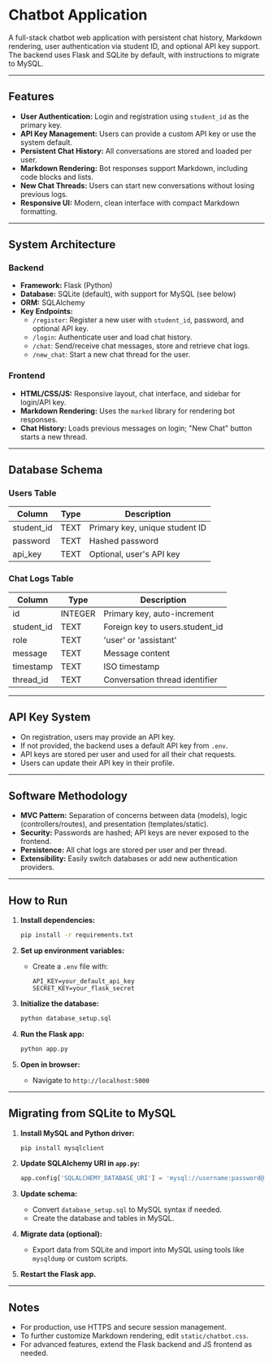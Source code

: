 # Chatbot Application

A full-stack chatbot web application with persistent chat history, Markdown rendering, user authentication via student ID, and optional API key support. The backend uses Flask and SQLite by default, with instructions to migrate to MySQL.

---

## Features

- **User Authentication:** Login and registration using `student_id` as the primary key.
- **API Key Management:** Users can provide a custom API key or use the system default.
- **Persistent Chat History:** All conversations are stored and loaded per user.
- **Markdown Rendering:** Bot responses support Markdown, including code blocks and lists.
- **New Chat Threads:** Users can start new conversations without losing previous logs.
- **Responsive UI:** Modern, clean interface with compact Markdown formatting.

---

## System Architecture

### Backend

- **Framework:** Flask (Python)
- **Database:** SQLite (default), with support for MySQL (see below)
- **ORM:** SQLAlchemy
- **Key Endpoints:**
  - `/register`: Register a new user with `student_id`, password, and optional API key.
  - `/login`: Authenticate user and load chat history.
  - `/chat`: Send/receive chat messages, store and retrieve chat logs.
  - `/new_chat`: Start a new chat thread for the user.

### Frontend

- **HTML/CSS/JS:** Responsive layout, chat interface, and sidebar for login/API key.
- **Markdown Rendering:** Uses the `marked` library for rendering bot responses.
- **Chat History:** Loads previous messages on login; "New Chat" button starts a new thread.

---

## Database Schema

### Users Table

| Column      | Type    | Description                        |
|-------------|---------|------------------------------------|
| student_id  | TEXT    | Primary key, unique student ID     |
| password    | TEXT    | Hashed password                    |
| api_key     | TEXT    | Optional, user's API key           |

### Chat Logs Table

| Column      | Type    | Description                        |
|-------------|---------|------------------------------------|
| id          | INTEGER | Primary key, auto-increment        |
| student_id  | TEXT    | Foreign key to users.student_id    |
| role        | TEXT    | 'user' or 'assistant'              |
| message     | TEXT    | Message content                    |
| timestamp   | TEXT    | ISO timestamp                      |
| thread_id   | TEXT    | Conversation thread identifier     |

---

## API Key System

- On registration, users may provide an API key.
- If not provided, the backend uses a default API key from `.env`.
- API keys are stored per user and used for all their chat requests.
- Users can update their API key in their profile.

---

## Software Methodology

- **MVC Pattern:** Separation of concerns between data (models), logic (controllers/routes), and presentation (templates/static).
- **Security:** Passwords are hashed; API keys are never exposed to the frontend.
- **Persistence:** All chat logs are stored per user and per thread.
- **Extensibility:** Easily switch databases or add new authentication providers.

---

## How to Run

1. **Install dependencies:**
   ```bash
   pip install -r requirements.txt
   ```

2. **Set up environment variables:**
   - Create a `.env` file with:
     ```
     API_KEY=your_default_api_key
     SECRET_KEY=your_flask_secret
     ```

3. **Initialize the database:**
   ```bash
   python database_setup.sql
   ```

4. **Run the Flask app:**
   ```bash
   python app.py
   ```

5. **Open in browser:**
   - Navigate to `http://localhost:5000`

---

## Migrating from SQLite to MySQL

1. **Install MySQL and Python driver:**
   ```bash
   pip install mysqlclient
   ```

2. **Update SQLAlchemy URI in `app.py`:**
   ```python
   app.config['SQLALCHEMY_DATABASE_URI'] = 'mysql://username:password@localhost/dbname'
   ```

3. **Update schema:**
   - Convert `database_setup.sql` to MySQL syntax if needed.
   - Create the database and tables in MySQL.

4. **Migrate data (optional):**
   - Export data from SQLite and import into MySQL using tools like `mysqldump` or custom scripts.

5. **Restart the Flask app.**

---

## Notes

- For production, use HTTPS and secure session management.
- To further customize Markdown rendering, edit `static/chatbot.css`.
- For advanced features, extend the Flask backend and JS frontend as needed.